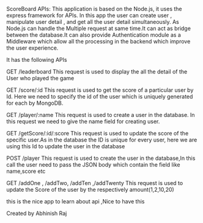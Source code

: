 ScoreBoard APIs:
This application is based on the Node.js, it uses the express framework for APIs. In this app the user can create user , manipulate user detail , and get all the user detail simultaneously. As Node.js can handle the Multiple request at same time.It can act as bridge between the database.It can also provide Authentication module as a Middleware which allow all the processing in the backend which improve the user experience.

It has the following APIs

GET /leaderboard
This request is used to display the all the detail of the User who played the  game

GET /score/:id
This request is used to get the score of a particular user by Id. Here we need to specify the id of the user which is uniquely generated for each by MongoDB.
  
GET /player/:name
This request is used to create a user in the database. In this request we need to give the name field for creating user.
 

GET  /getScore/:id/:score
This request is used to update the score of the specific user.As in the database the ID is unique for every user, here we are using this Id to update the user in the database 

POST /player
This request is used to create the user in the database,In this call the user need to pass the JSON body which contain the field like name,score etc

GET /addOne , /addTwo, /addTen ,/addTwenty
This request is used to update the Score of the user by the respectively amount(1,2,10,20)

this is the nice app to learn about api ,Nice to have this 

Created by Abhinish Raj
